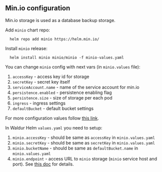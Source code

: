 ## Min.io configuration
Min.io storage is used as a database backup storage.

Add `minio` chart repo:
```
  helm repo add minio https://helm.min.io/
```
Install `minio` release:
```
  helm install minio minio/minio -f minio-values.yaml
```
You can change `minio` config with next vars (in `minio.values` file):
1. `accessKey` - access key id for storage
2. `secretKey` - secret key itself
3. `serviceAccount.name` - name of the service account for min.io
4. `persistence.enabled` - persistence enabling flag
5. `persistence.size` - size of storage per each pod
6. `ingress` - ingress settings
7. `defaultBucket` - default bucket settings

For more configuration values follow [this link](https://github.com/helm/charts/tree/master/stable/minio#configuration).

In Waldur Helm `values.yaml` you need to setup:
1. `minio.accessKey` - should be same as `accessKey` in `minio.values.yaml`
2. `minio.secretKey` - should be same as `secretKey` in `minio.values.yaml`
3. `minio.bucketName` - should be same as `defaultBucket.name` in `minio.values.yaml`
4. `minio.endpoint` - access URL to `minio` storage (`minio` service host and port). See [this doc](service-endpoint.md) for details.
